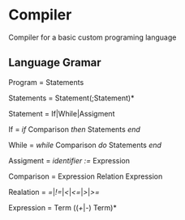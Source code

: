 # Compiler
Compiler for a basic custom programing language

## Language Gramar
Program = Statements

Statements = Statement(;Statement)\*

Statement = If|While|Assigment


If = *if* Comparison *then* Statements *end*

While = *while* Comparison *do* Statements *end*

Assigment = *identifier :=* Expression


Comparison = Expression Relation Expression

Realation = *=*|*!=*|*<*|*<=*|*>*|*>=*


Expression = Term \(\(*+*|*-*\) Term)\*
